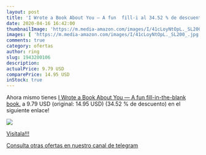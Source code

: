 ```yaml
---
layout: post
title: 'I Wrote a Book About You — A fun  fill-i al 34.52 % de descuento'
date: 2020-04-16 16:42:00
thumbnailImage: 'https://m.media-amazon.com/images/I/41cLoyNtOpL._SL200_.jpg'
images: [ 'https://m.media-amazon.com/images/I/41cLoyNtOpL._SL200_.jpg' ]
comments: true
category: ofertas
author: ring
slug: 1943200106
description:
actualPrice: 9.79 USD
comparePrice: 14.95 USD
inStock: true
---
```


Ahora mismo tienes [I Wrote a Book About You — A fun  fill-in-the-blank book.](https://www.amazon.com/dp/1943200106/?tag=redken08-20) a 9.79 USD (original: 14.95 USD) (34.52 %  de descuento) en el siguiente enlace!

[![](https://m.media-amazon.com/images/I/41cLoyNtOpL._SL200_.jpg)](https://www.amazon.com/dp/1943200106/?tag=redken08-20)

[Visítala!!!](https://www.amazon.com/dp/1943200106/?tag=redken08-20)

[Consulta otras ofertas en nuestro canal de telegram](https://t.me/s/ofertas25)
